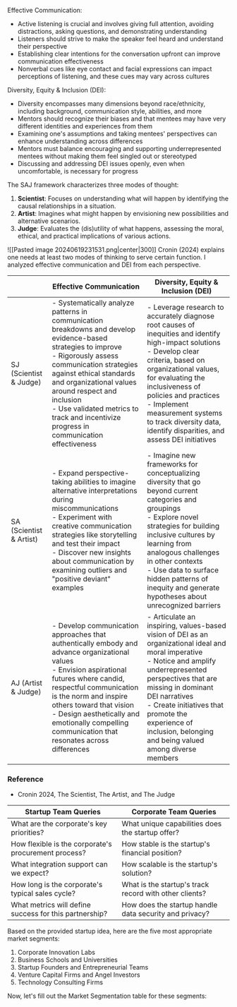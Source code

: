 Effective Communication:
- Active listening is crucial and involves giving full attention, avoiding distractions, asking questions, and demonstrating understanding
- Listeners should strive to make the speaker feel heard and understand their perspective
- Establishing clear intentions for the conversation upfront can improve communication effectiveness
- Nonverbal cues like eye contact and facial expressions can impact perceptions of listening, and these cues may vary across cultures

Diversity, Equity & Inclusion (DEI):
- Diversity encompasses many dimensions beyond race/ethnicity, including background, communication style, abilities, and more 
- Mentors should recognize their biases and that mentees may have very different identities and experiences from them
- Examining one's assumptions and taking mentees' perspectives can enhance understanding across differences
- Mentors must balance encouraging and supporting underrepresented mentees without making them feel singled out or stereotyped
- Discussing and addressing DEI issues openly, even when uncomfortable, is necessary for progress

The SAJ framework characterizes three modes of thought:
1. **Scientist**: Focuses on understanding what will happen by identifying the causal relationships in a situation.
2. **Artist**: Imagines what might happen by envisioning new possibilities and alternative scenarios.
3. **Judge**: Evaluates the (dis)utility of what happens, assessing the moral, ethical, and practical implications of various actions.

![[Pasted image 20240619231531.png|center|300]]
Cronin (2024) explains one needs at least two modes of thinking to serve certain function. I analyzed effective communication and DEI from each perspective.

|   | Effective Communication | Diversity, Equity & Inclusion (DEI) |
|---|-------------------------|-------------------------------------|
|SJ (Scientist & Judge)| - Systematically analyze patterns in communication breakdowns and develop evidence-based strategies to improve <br>- Rigorously assess communication strategies against ethical standards and organizational values around respect and inclusion<br>- Use validated metrics to track and incentivize progress in communication effectiveness | - Leverage research to accurately diagnose root causes of inequities and identify high-impact solutions<br>- Develop clear criteria, based on organizational values, for evaluating the inclusiveness of policies and practices<br>- Implement measurement systems to track diversity data, identify disparities, and assess DEI initiatives|
|SA (Scientist & Artist)| - Expand perspective-taking abilities to imagine alternative interpretations during miscommunications<br>- Experiment with creative communication strategies like storytelling and test their impact <br>- Discover new insights about communication by examining outliers and  "positive deviant" examples| - Imagine new frameworks for conceptualizing diversity that go beyond current categories and groupings <br>- Explore novel strategies for building inclusive cultures by learning from analogous challenges in other contexts<br>- Use data to surface hidden patterns of inequity and generate hypotheses about unrecognized barriers|
|AJ (Artist & Judge)| - Develop communication approaches that authentically embody and advance organizational values<br>- Envision aspirational futures where candid, respectful communication is the norm and inspire others toward that vision<br>- Design aesthetically and emotionally compelling communication that resonates across differences | - Articulate an inspiring, values-based vision of DEI as an organizational ideal and moral imperative<br>- Notice and amplify underrepresented perspectives that are missing in dominant DEI narratives <br>- Create initiatives that promote the experience of inclusion, belonging and being valued among diverse members|

### Reference
- Cronin 2024, The Scientist, The Artist, and The Judge

Startup Team Queries | Corporate Team Queries
--- | ---
What are the corporate's key priorities? | What unique capabilities does the startup offer?
How flexible is the corporate's procurement process? | How stable is the startup's financial position?
What integration support can we expect? | How scalable is the startup's solution?
How long is the corporate's typical sales cycle? | What is the startup's track record with other clients?
What metrics will define success for this partnership? | How does the startup handle data security and privacy?
Based on the provided startup idea, here are the five most appropriate market segments:

1. Corporate Innovation Labs
2. Business Schools and Universities
3. Startup Founders and Entrepreneurial Teams
4. Venture Capital Firms and Angel Investors
5. Technology Consulting Firms

Now, let's fill out the Market Segmentation table for these segments:
